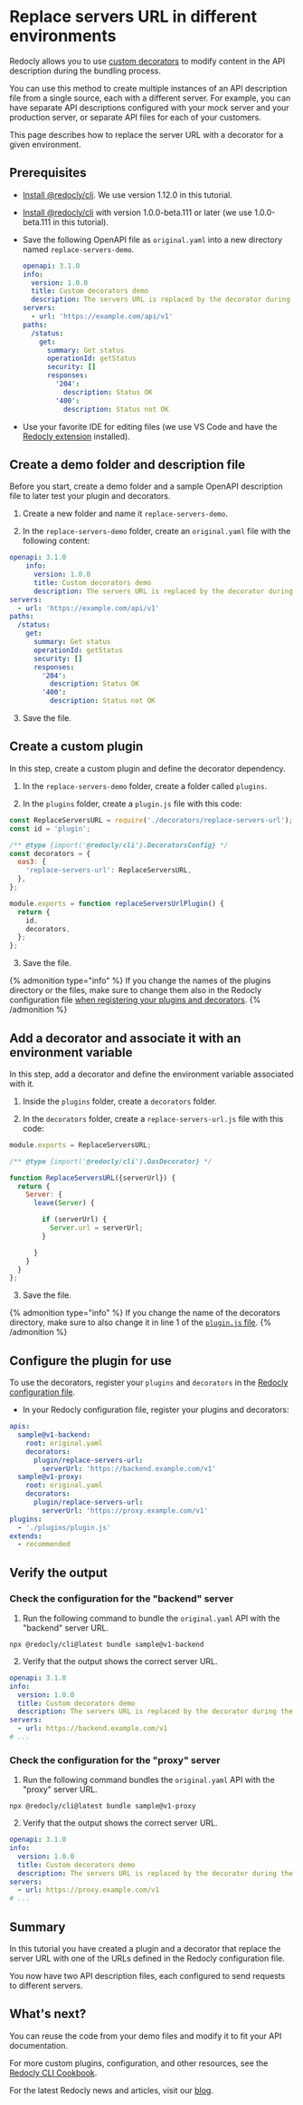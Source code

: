 # Replace servers URL in different environments

Redocly allows you to use [custom decorators](../custom-plugins/custom-decorators.md) to modify content in the API description during the bundling process.

You can use this method to create multiple instances of an API description file from a single source, each with a different server. For example, you can have separate API descriptions configured with your mock server and your production server, or separate API files for each of your customers.

This page describes how to replace the server URL with a decorator for a given environment.

## Prerequisites

- [Install @redocly/cli](../installation.md). We use version 1.12.0 in this tutorial.

- [Install @redocly/cli](../installation.md) with version 1.0.0-beta.111 or later (we use 1.0.0-beta.111 in this tutorial).
- Save the following OpenAPI file as `original.yaml` into a new directory named `replace-servers-demo`.
  ```yaml
  openapi: 3.1.0
  info:
    version: 1.0.0
    title: Custom decorators demo
    description: The servers URL is replaced by the decorator during the `bundle` process.
  servers:
    - url: 'https://example.com/api/v1'
  paths:
    /status:
      get:
        summary: Get status
        operationId: getStatus
        security: []
        responses:
          '204':
            description: Status OK
          '400':
            description: Status not OK
  ```
- Use your favorite IDE for editing files (we use VS Code and have the [Redocly extension](https://redocly.com/docs/redocly-openapi/) installed).

## Create a demo folder and description file

Before you start, create a demo folder and a sample OpenAPI description file to later test your plugin and decorators.

1. Create a new folder and name it `replace-servers-demo`.

2. In the `replace-servers-demo` folder, create an `original.yaml` file with the following content:

```yaml
openapi: 3.1.0
    info:
      version: 1.0.0
      title: Custom decorators demo
      description: The servers URL is replaced by the decorator during the `bundle` process.
servers:
  - url: 'https://example.com/api/v1'
paths:
  /status:
    get:
      summary: Get status
      operationId: getStatus
      security: []
      responses:
        '204':
          description: Status OK
        '400':
          description: Status not OK
```

3. Save the file.

## Create a custom plugin

In this step, create a custom plugin and define the decorator dependency.

1. In the `replace-servers-demo` folder, create a folder called `plugins`.

2. In the `plugins` folder, create a `plugin.js` file with this code:

```JavaScript
const ReplaceServersURL = require('./decorators/replace-servers-url');
const id = 'plugin';

/** @type {import('@redocly/cli').DecoratorsConfig} */
const decorators = {
  oas3: {
    'replace-servers-url': ReplaceServersURL,
  },
};

module.exports = function replaceServersUrlPlugin() {
  return {
    id,
    decorators,
  };
};
```

3. Save the file.

{% admonition type="info" %}
If you change the names of the plugins directory or the files, make sure to change them also in the Redocly configuration file [when registering your plugins and decorators](#add-a-decorator-and-associate-it-with-an-environment-variable).
{% /admonition %}

## Add a decorator and associate it with an environment variable

In this step, add a decorator and define the environment variable associated with it.

1. Inside the `plugins` folder, create a `decorators` folder.

2. In the `decorators` folder, create a `replace-servers-url.js` file with this code:

```JavaScript
module.exports = ReplaceServersURL;

/** @type {import('@redocly/cli').OasDecorator} */

function ReplaceServersURL({serverUrl}) {
  return {
    Server: {
      leave(Server) {

        if (serverUrl) {
          Server.url = serverUrl;
        }

      }
    }
  }
};
```

3. Save the file.

{% admonition type="info" %}
If you change the name of the decorators directory, make sure to also change it in line 1 of the [`plugin.js` file](#create-a-custom-plugin).
{% /admonition %}

## Configure the plugin for use

To use the decorators, register your `plugins` and `decorators` in the [Redocly configuration file](../configuration/index.md).

- In your Redocly configuration file, register your plugins and decorators:

```yaml
apis:
  sample@v1-backend:
    root: original.yaml
    decorators:
      plugin/replace-servers-url:
        serverUrl: 'https://backend.example.com/v1'
  sample@v1-proxy:
    root: original.yaml
    decorators:
      plugin/replace-servers-url:
        serverUrl: 'https://proxy.example.com/v1'
plugins:
  - './plugins/plugin.js'
extends:
  - recommended
```

## Verify the output

### Check the configuration for the "backend" server

1. Run the following command to bundle the `original.yaml` API with the "backend" server URL.

```shell
npx @redocly/cli@latest bundle sample@v1-backend
```

2. Verify that the output shows the correct server URL.

```yaml
openapi: 3.1.0
info:
  version: 1.0.0
  title: Custom decorators demo
  description: The servers URL is replaced by the decorator during the `bundle` process.
servers:
  - url: https://backend.example.com/v1
# ...
```

### Check the configuration for the "proxy" server

1. Run the following command bundles the `original.yaml` API with the "proxy" server URL.

```shell
npx @redocly/cli@latest bundle sample@v1-proxy
```

2. Verify that the output shows the correct server URL.

```yaml
openapi: 3.1.0
info:
  version: 1.0.0
  title: Custom decorators demo
  description: The servers URL is replaced by the decorator during the `bundle` process.
servers:
  - url: https://proxy.example.com/v1
# ...
```

## Summary

In this tutorial you have created a plugin and a decorator that replace the server URL with one of the URLs defined in the Redocly configuration file.

You now have two API description files, each configured to send requests to different servers.

## What's next?

You can reuse the code from your demo files and modify it to fit your API documentation.

For more custom plugins, configuration, and other resources, see the [Redocly CLI Cookbook](https://github.com/Redocly/redocly-cli-cookbook).

For the latest Redocly news and articles, visit our [blog](https://redocly.com/blog/).
